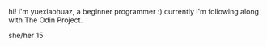 hi! i'm yuexiaohuaz, a beginner programmer :)
currently i'm following along with The Odin Project.

she/her
15
